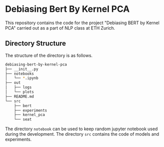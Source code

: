 # Debiasing Bert By Kernel PCA

This repository contains the code for the project "Debiasing BERT by Kernel PCA" carried out as a part of NLP class at ETH Zurich.

## Directory Structure

The structure of the directory is as follows.

```bash
debiasing-bert-by-kernel-pca
├── __init__.py
├── notebooks
│   └── *.ipynb
├── out
│   ├── logs
│   └── plots
├── README.md
└── src
    ├── bert
    ├── experiments
    ├── kernel_pca
    └── seat
```

The directory `notebook` can be used to keep random jupyter notebook used during the development. The directory `src` contains the code of models and experiments.